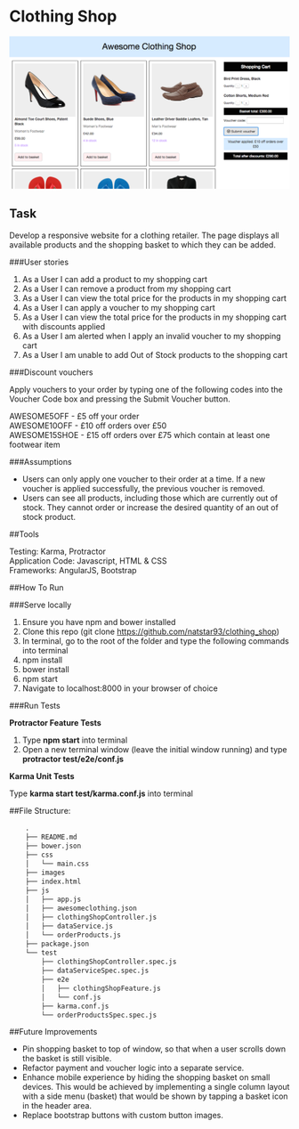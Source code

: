 
Clothing Shop
=================

![](/images/awesome-shop.png)

## Task

Develop a responsive website for a clothing retailer. The page displays all available products and the shopping basket to which they can be added.

###User stories

1. As a User I can add a product to my shopping cart
2. As a User I can remove a product from my shopping cart
3. As a User I can view the total price for the products in my shopping cart
4. As a User I can apply a voucher to my shopping cart
5. As a User I can view the total price for the products in my shopping cart with discounts applied
6. As a User I am alerted when I apply an invalid voucher to my shopping cart
7. As a User I am unable to add Out of Stock products to the shopping cart

###Discount vouchers

Apply vouchers to your order by typing one of the following codes into the Voucher Code box and pressing the Submit Voucher button.

AWESOME5OFF - £5 off your order<br>
AWESOME10OFF - £10 off orders over £50<br>
AWESOME15SHOE - £15 off orders over £75 which contain at least one footwear item

###Assumptions

* Users can only apply one voucher to their order at a time. If a new voucher is applied successfully, the previous voucher is removed.
* Users can see all products, including those which are currently out of stock. They cannot order or increase the desired quantity of an out of stock product.

##Tools

Testing: Karma, Protractor<br>
Application Code: Javascript, HTML & CSS<br>
Frameworks: AngularJS, Bootstrap

##How To Run

###Serve locally

1. Ensure you have npm and bower installed
2. Clone this repo (git clone https://github.com/natstar93/clothing_shop)
3. In terminal, go to the root of the folder and type the following commands into terminal
  1. npm install
  2. bower install
  3. npm start
4. Navigate to localhost:8000 in your browser of choice

###Run Tests

**Protractor Feature Tests**
 
1. Type **npm start** into terminal
2. Open a new terminal window (leave the initial window running) and type
**protractor test/e2e/conf.js**
 
**Karma Unit Tests**
 
Type **karma start test/karma.conf.js** into terminal

##File Structure:

        .
        ├── README.md
        ├── bower.json
        ├── css
        │   └── main.css
        ├── images
        ├── index.html
        ├── js
        │   ├── app.js
        │   ├── awesomeclothing.json
        │   ├── clothingShopController.js
        │   ├── dataService.js
        │   └── orderProducts.js
        ├── package.json
        └── test
            ├── clothingShopController.spec.js
            ├── dataServiceSpec.spec.js
            ├── e2e
            │   ├── clothingShopFeature.js
            │   └── conf.js
            ├── karma.conf.js
            └── orderProductsSpec.spec.js
            
##Future Improvements

* Pin shopping basket to top of window, so that when a user scrolls down the basket is still visible.
* Refactor payment and voucher logic into a separate service.
* Enhance mobile experience by hiding the shopping basket on small devices. This would be achieved by implementing a single column layout with a side menu (basket) that would be shown by tapping a basket icon in the header area.
* Replace bootstrap buttons with custom button images.
